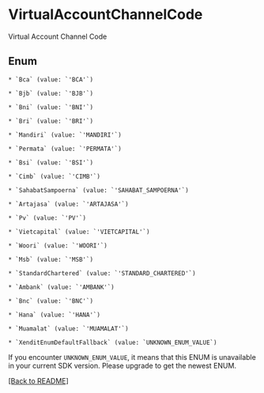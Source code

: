 # VirtualAccountChannelCode

Virtual Account Channel Code


## Enum


    * `Bca` (value: `'BCA'`)

    * `Bjb` (value: `'BJB'`)

    * `Bni` (value: `'BNI'`)

    * `Bri` (value: `'BRI'`)

    * `Mandiri` (value: `'MANDIRI'`)

    * `Permata` (value: `'PERMATA'`)

    * `Bsi` (value: `'BSI'`)

    * `Cimb` (value: `'CIMB'`)

    * `SahabatSampoerna` (value: `'SAHABAT_SAMPOERNA'`)

    * `Artajasa` (value: `'ARTAJASA'`)

    * `Pv` (value: `'PV'`)

    * `Vietcapital` (value: `'VIETCAPITAL'`)

    * `Woori` (value: `'WOORI'`)

    * `Msb` (value: `'MSB'`)

    * `StandardChartered` (value: `'STANDARD_CHARTERED'`)

    * `Ambank` (value: `'AMBANK'`)

    * `Bnc` (value: `'BNC'`)

    * `Hana` (value: `'HANA'`)

    * `Muamalat` (value: `'MUAMALAT'`)

    * `XenditEnumDefaultFallback` (value: `UNKNOWN_ENUM_VALUE`)

If you encounter `UNKNOWN_ENUM_VALUE`, it means that this ENUM is unavailable in your current SDK version. Please upgrade to get the newest ENUM.


[[Back to README]](../../README.md)